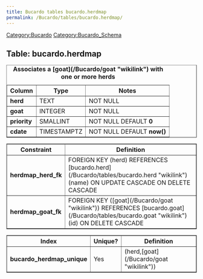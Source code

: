 ```yaml
---
title: Bucardo tables bucardo.herdmap
permalink: /Bucardo/tables/bucardo.herdmap/
---
```


[Category:Bucardo](/Category:Bucardo "wikilink") [Category:Bucardo_Schema](/Category:Bucardo_Schema "wikilink")

<h2>
Table: bucardo.herdmap

</h2>
<table border="1" cellpadding="3">
<caption>
<b>Associates a [goat](/Bucardo/goat "wikilink") with one or more herds</b>

</caption>
<tr>
<th>
Column

</th>
<th>
Type

</th>
<th>
Notes

</th>
</tr>
<tr>
<td>
<b>herd</b>

</td>
<td>
TEXT

</td>
<td>
NOT NULL

</td>
</tr>
<tr>
<td>
<b>goat</b>

</td>
<td>
INTEGER

</td>
<td>
NOT NULL

</td>
</tr>
<tr>
<td>
<b>priority</b>

</td>
<td>
SMALLINT

</td>
<td>
NOT NULL DEFAULT <b>0</b>

</td>
</tr>
<tr>
<td>
<b>cdate</b>

</td>
<td>
TIMESTAMPTZ

</td>
<td>
NOT NULL DEFAULT <b>now()</b>

</td>
</tr>
</table>
<table border="1" cellpadding="3" style="margin-top: 15px">
<tr>
<th>
Constraint

</th>
<th>
Definition

</th>
</tr>
<tr>
<td>
<b>herdmap_herd_fk</b>

</td>
<td>
FOREIGN KEY (herd) REFERENCES [bucardo.herd](/Bucardo/tables/bucardo.herd "wikilink")(name) ON UPDATE CASCADE ON DELETE CASCADE

</td>
</tr>
<tr>
<td>
<b>herdmap_goat_fk</b>

</td>
<td>
FOREIGN KEY ([goat](/Bucardo/goat "wikilink")) REFERENCES [bucardo.goat](/Bucardo/tables/bucardo.goat "wikilink")(id) ON DELETE CASCADE

</td>
</tr>
</table>
<table border="1" cellpadding="3" style="margin-top: 15px">
<tr>
<th>
Index

</th>
<th>
Unique?

</th>
<th>
Definition

</th>
</tr>
<tr>
<td>
<b>bucardo_herdmap_unique</b>

</td>
<td>
Yes

</td>
<td>
(herd,[goat](/Bucardo/goat "wikilink"))

</td>
</tr>
</table>
